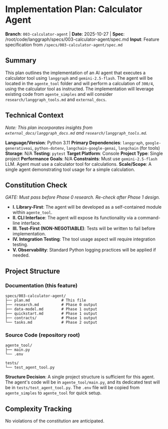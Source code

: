 # Implementation Plan: Calculator Agent

**Branch**: `003-calculator-agent` | **Date**: 2025-10-27 | **Spec**: /root/code/langgraph/specs/003-calculator-agent/spec.md
**Input**: Feature specification from `/specs/003-calculator-agent/spec.md`

## Summary

This plan outlines the implementation of an AI agent that executes a calculator tool using `langgraph` and `gemini-2.5-flash`. The agent will be located in the `agente_tool` folder and will perform a calculation of `300/4`, using the calculator tool as instructed. The implementation will leverage existing code from `agente_simples` and will consider `research/langgraph_tools.md` and `external_docs`.

## Technical Context

*Note: This plan incorporates insights from `external_docs/langgraph_docs.md` and `research/langgraph_tools.md`.*

**Language/Version**: Python 3.11
**Primary Dependencies**: `langgraph`, `google-generativeai`, `python-dotenv`, `langchain-google-genai`, `langchain` (for tools)
**Storage**: N/A
**Testing**: `pytest`
**Target Platform**: Console
**Project Type**: Single project
**Performance Goals**: N/A
**Constraints**: Must use `gemini-2.5-flash` LLM. Agent must use a calculator tool for calculations.
**Scale/Scope**: A single agent demonstrating tool usage for a simple calculation.

## Constitution Check

*GATE: Must pass before Phase 0 research. Re-check after Phase 1 design.*

-   **I. Library-First**: The agent will be developed as a self-contained module within `agente_tool`.
-   **II. CLI Interface**: The agent will expose its functionality via a command-line interface.
-   **III. Test-First (NON-NEGOTIABLE)**: Tests will be written to fail before implementation.
-   **IV. Integration Testing**: The tool usage aspect will require integration testing.
-   **V. Observability**: Standard Python logging practices will be applied if needed.

## Project Structure

### Documentation (this feature)

```text
specs/003-calculator-agent/
├── plan.md              # This file
├── research.md          # Phase 0 output
├── data-model.md        # Phase 1 output
├── quickstart.md        # Phase 1 output
├── contracts/           # Phase 1 output
└── tasks.md             # Phase 2 output
```

### Source Code (repository root)

```text
agente_tool/
├── main.py
└── .env

tests/
└── test_agent_tool.py
```

**Structure Decision**: A single project structure is sufficient for this agent. The agent's code will be in `agente_tool/main.py`, and its dedicated test will be in `tests/test_agent_tool.py`. The `.env` file will be copied from `agente_simples` to `agente_tool` for quick setup.

## Complexity Tracking

No violations of the constitution are anticipated.